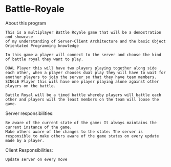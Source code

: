 # Battle-Royale


About this program

    This is a multiplayer Battle Royale game that will be a demostration and showcase
    of my understanding of Server-Client Architecture and the basic Object Orientated Programming knowledge

    In this game a player will connect to the server and choose the kind of battle royal they want to play.

    DUAL Player this will have two players playing together along side each other, when a player chooses dual play they will have to wait for another players to join the server so that they have team members.
    SINGLE Player this will have one player playing alone against other players on the battle.

    Battle Royal will be a timed battle whereby players will battle each other and players will the least members on the team will loose the game. 



Server responsibilities:

    Be aware of the current state of the game: It always maintains the current instance of the game.
    Make others aware of the changes to the state: The server is responsible to make others aware of the game states on every update made by a player.

Client Responsibilities:

    Update server on every move


